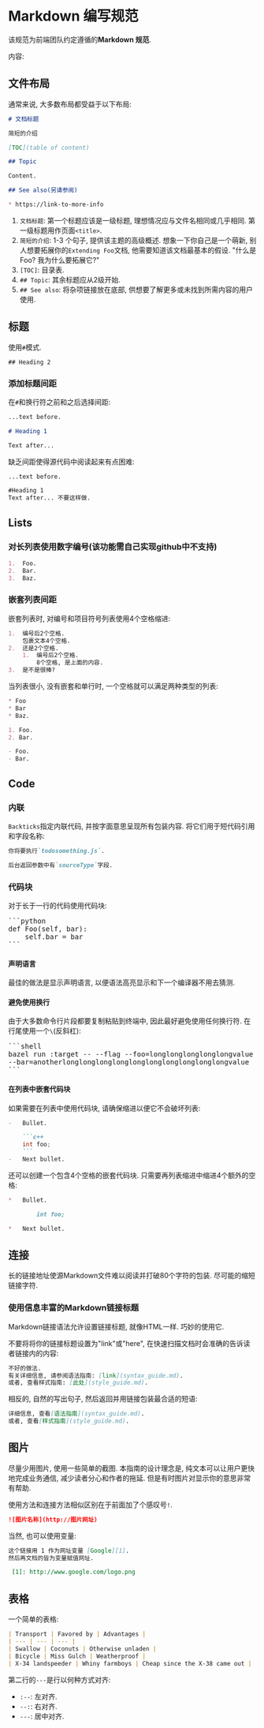 # Markdown 编写规范
该规范为前端团队约定遵循的**Markdown 规范**.

内容:



## 文件布局

通常来说, 大多数布局都受益于以下布局:

```markdown
# 文档标题

简短的介绍

[TOC](table of content)

## Topic

Content.

## See also(另请参阅)

* https://link-to-more-info
```

1. `文档标题`: 第一个标题应该是一级标题, 理想情况应与文件名相同或几乎相同. 第一级标题用作页面`<title>`.
2. `简短的介绍`: 1-3 个句子, 提供该主题的高级概述. 想象一下你自己是一个萌新, 别人想要拓展你的`Extending Foo`文档, 他需要知道该文档最基本的假设. "什么是 Foo? 我为什么要拓展它?"
3. `[TOC]`: 目录表.
4. `## Topic`: 其余标题应从2级开始.
5. `## See also`: 将杂项链接放在底部, 供想要了解更多或未找到所需内容的用户使用.

## 标题

使用`#`模式.
```
## Heading 2
```

### 添加标题间距

在`#`和换行符之前和之后选择间距:

```markdown
...text before.

# Heading 1

Text after...
```

缺乏间距使得源代码中阅读起来有点困难:

```markdown
...text before.

#Heading 1
Text after... 不要这样做.
```

## Lists

### 对长列表使用数字编号(该功能需自己实现github中不支持)

```markdown
1.  Foo.
2.  Bar.
3.  Baz.
```

### 嵌套列表间距

嵌套列表时, 对编号和项目符号列表使用4个空格缩进:

```markdown
1.  编号后2个空格.
    包裹文本4个空格.
2.  还是2个空格.
    1.  编号后2个空格.
        8个空格, 是上面的内容.
3.  是不是很棒?
```

当列表很小, 没有嵌套和单行时, 一个空格就可以满足两种类型的列表:

```markdown
* Foo
* Bar
* Baz.

1. Foo.
2. Bar.

- Foo.
- Bar.
```

## Code

### 内联

`Backticks`指定内联代码, 并按字面意思呈现所有包装内容. 将它们用于短代码引用和字段名称:

```markdown
你将要执行`todosomething.js`.

后台返回参数中有`sourceType`字段.
```

### 代码块

对于长于一行的代码使用代码块:
<pre>
```python
def Foo(self, bar):
    self.bar = bar
```
</pre>

#### 声明语言

最佳的做法是显示声明语言, 以便语法高亮显示和下一个编译器不用去猜测.

#### 避免使用换行

由于大多数命令行片段都要复制粘贴到终端中, 因此最好避免使用任何换行符. 在行尾使用一个`\`(反斜杠):

<pre>
```shell
bazel run :target -- --flag --foo=longlonglonglonglongvalue \
--bar=anotherlonglonglonglonglonglonglonglonglonglongvalue
```
</pre>

#### 在列表中嵌套代码块

如果需要在列表中使用代码块, 请确保缩进以便它不会破坏列表:

```markdown
-   Bullet.

    ```c++
    int foo;
    ```
-   Next bullet.
```

还可以创建一个包含4个空格的嵌套代码块. 只需要再列表缩进中缩进4个额外的空格:

```markdown
*   Bullet.

        int foo;

*   Next bullet.
```

## 连接

长的链接地址使源Markdown文件难以阅读并打破80个字符的包装. 尽可能的缩短链接字符.

### 使用信息丰富的Markdown链接标题

Markdown链接语法允许设置链接标题, 就像HTML一样. 巧妙的使用它.

不要将将你的链接标题设置为"link"或"here", 在快速扫描文档时会准确的告诉读者链接内的内容:

```markdown
不好的做法.
有关详细信息, 请参阅语法指南: [link](syntax_guide.md).
或者, 查看样式指南: [此处](style_guide.md).
```

相反的, 自然的写出句子, 然后返回并用链接包装最合适的短语:

```markdown
详细信息, 查看[语法指南](syntax_guide.md).
或者, 查看[样式指南](style_guide.md).
```

## 图片

尽量少用图片, 使用一些简单的截图. 本指南的设计理念是, 纯文本可以让用户更快地完成业务通信, 减少读者分心和作者的拖延. 但是有时图片对显示你的意思非常有帮助.

使用方法和连接方法相似区别在于前面加了个感叹号`!`.

```markdown
![图片名称](http://图片网址)
```

当然, 也可以使用变量:

```markdown
这个链接用 1 作为网址变量 [Google][1].
然后再文档的皆为变量赋值网址.

 [1]: http://www.google.com/logo.png
```

## 表格

一个简单的表格:

```markdown
| Transport | Favored by | Advantages |
| --- | --- | --- |
| Swallow | Coconuts | Otherwise unladen |
| Bicycle | Miss Gulch | Weatherproof |
| X-34 landspeeder | Whiny farmboys | Cheap since the X-38 came out |
```

第二行的`---`是行以何种方式对齐:

- `:--`: 左对齐.
- `--:`: 右对齐.
- `---`: 居中对齐.